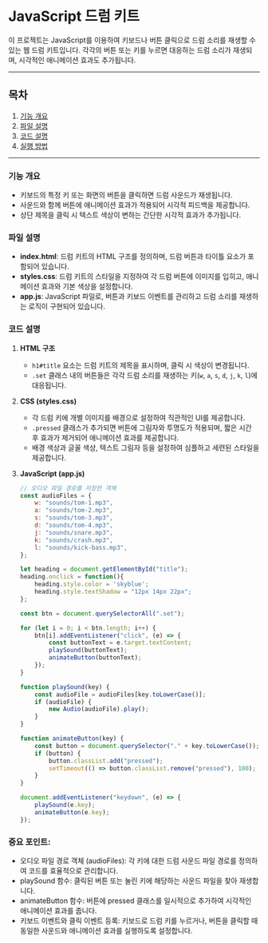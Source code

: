 # JavaScript 드럼 키트

이 프로젝트는 JavaScript를 이용하여 키보드나 버튼 클릭으로 드럼 소리를 재생할 수 있는 웹 드럼 키트입니다. 각각의 버튼 또는 키를 누르면 대응하는 드럼 소리가 재생되며, 시각적인 애니메이션 효과도 추가됩니다.

---

## 목차

1. [기능 개요](#기능-개요)
2. [파일 설명](#파일-설명)
3. [코드 설명](#코드-설명)
4. [실행 방법](#실행-방법)

---

### 기능 개요

- 키보드의 특정 키 또는 화면의 버튼을 클릭하면 드럼 사운드가 재생됩니다.
- 사운드와 함께 버튼에 애니메이션 효과가 적용되어 시각적 피드백을 제공합니다.
- 상단 제목을 클릭 시 텍스트 색상이 변하는 간단한 시각적 효과가 추가됩니다.

### 파일 설명

- **index.html**: 드럼 키트의 HTML 구조를 정의하며, 드럼 버튼과 타이틀 요소가 포함되어 있습니다.
- **styles.css**: 드럼 키트의 스타일을 지정하여 각 드럼 버튼에 이미지를 입히고, 애니메이션 효과와 기본 색상을 설정합니다.
- **app.js**: JavaScript 파일로, 버튼과 키보드 이벤트를 관리하고 드럼 소리를 재생하는 로직이 구현되어 있습니다.

### 코드 설명

1. **HTML 구조**
   - `h1#title` 요소는 드럼 키트의 제목을 표시하며, 클릭 시 색상이 변경됩니다.
   - `.set` 클래스 내의 버튼들은 각각 드럼 소리를 재생하는 키(`w`, `a`, `s`, `d`, `j`, `k`, `l`)에 대응됩니다.

2. **CSS (styles.css)**
   - 각 드럼 키에 개별 이미지를 배경으로 설정하여 직관적인 UI를 제공합니다.
   - `.pressed` 클래스가 추가되면 버튼에 그림자와 투명도가 적용되며, 짧은 시간 후 효과가 제거되어 애니메이션 효과를 제공합니다.
   - 배경 색상과 글꼴 색상, 텍스트 그림자 등을 설정하여 심플하고 세련된 스타일을 제공합니다.

3. **JavaScript (app.js)**

   ```javascript
   // 오디오 파일 경로를 저장한 객체
   const audioFiles = {
       w: "sounds/tom-1.mp3",
       a: "sounds/tom-2.mp3",
       s: "sounds/tom-3.mp3",
       d: "sounds/tom-4.mp3",
       j: "sounds/snare.mp3",
       k: "sounds/crash.mp3",
       l: "sounds/kick-bass.mp3",
   };

   let heading = document.getElementById("title");
   heading.onclick = function(){
       heading.style.color = 'skyblue';
       heading.style.textShadow = "12px 14px 22px";
   };

   const btn = document.querySelectorAll(".set");

   for (let i = 0; i < btn.length; i++) {
       btn[i].addEventListener("click", (e) => {
           const buttonText = e.target.textContent;
           playSound(buttonText);
           animateButton(buttonText);
       });
   }

   function playSound(key) {
       const audioFile = audioFiles[key.toLowerCase()];
       if (audioFile) {
           new Audio(audioFile).play();
       }
   }

   function animateButton(key) {
       const button = document.querySelector("." + key.toLowerCase());
       if (button) {
           button.classList.add("pressed");
           setTimeout(() => button.classList.remove("pressed"), 100);
       }
   }

   document.addEventListener("keydown", (e) => {
       playSound(e.key);
       animateButton(e.key);
   });
### 중요 포인트:
- 오디오 파일 경로 객체 (audioFiles): 각 키에 대한 드럼 사운드 파일 경로를 정의하여 코드를 효율적으로 관리합니다.
- playSound 함수: 클릭된 버튼 또는 눌린 키에 해당하는 사운드 파일을 찾아 재생합니다.
- animateButton 함수: 버튼에 pressed 클래스를 일시적으로 추가하여 시각적인 애니메이션 효과를 줍니다.
- 키보드 이벤트와 클릭 이벤트 등록: 키보드로 드럼 키를 누르거나, 버튼을 클릭할 때 동일한 사운드와 애니메이션 효과를 실행하도록 설정합니다.

